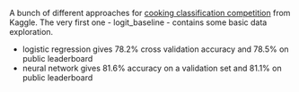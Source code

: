 A bunch of different approaches for [cooking classification competition](https://www.kaggle.com/c/whats-cooking-kernels-only) from Kaggle. The very first one - logit_baseline - contains some basic data exploration.

- logistic regression gives 78.2% cross validation accuracy and 78.5% on public leaderboard
- neural network gives 81.6% accuracy on a validation set and 81.1% on public leaderboard